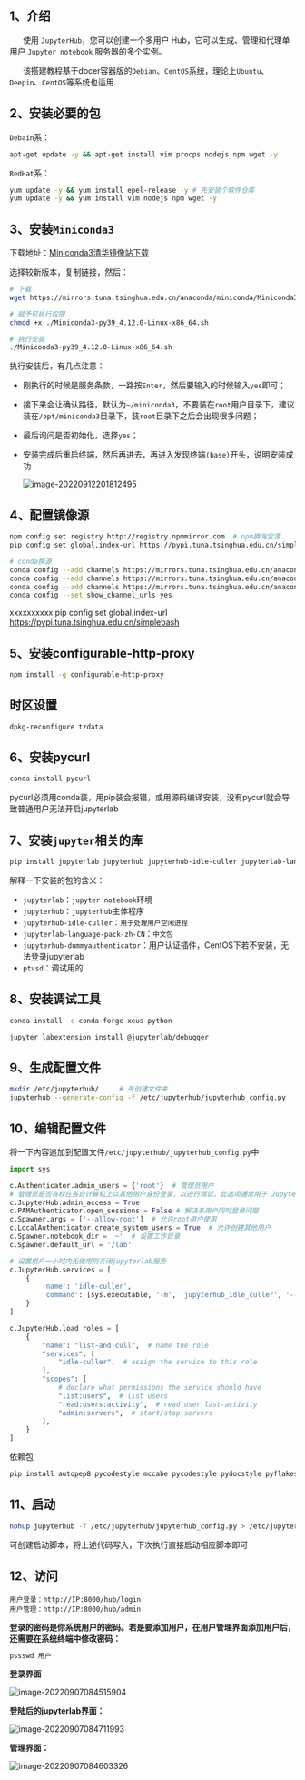 ## 1、介绍

&nbsp;&nbsp;&nbsp;&nbsp;&nbsp;&nbsp;使用 `JupyterHub`，您可以创建一个多用户 Hub，它可以生成、管理和代理单用户 `Jupyter notebook` 服务器的多个实例。

&nbsp;&nbsp;&nbsp;&nbsp;&nbsp;&nbsp;该搭建教程基于docer容器版的`Debian`、`CentOS`系统，理论上`Ubuntu`、`Deepin`、`CentOS`等系统也适用.



## 2、安装必要的包

`Debain`系：

```bash
apt-get update -y && apt-get install vim procps nodejs npm wget -y
```



`RedHat`系：

```bash
yum update -y && yum install epel-release -y # 先安装个软件仓库
yum update -y && yum install vim nodejs npm wget -y
```



## 3、安装`Miniconda3`

下载地址：[Miniconda3清华镜像站下载](https://mirrors.tuna.tsinghua.edu.cn/anaconda/miniconda/)

选择较新版本，复制链接，然后：

```bash
# 下载
wget https://mirrors.tuna.tsinghua.edu.cn/anaconda/miniconda/Miniconda3-py39_4.12.0-Linux-x86_64.sh

# 赋予可执行权限
chmod +x ./Miniconda3-py39_4.12.0-Linux-x86_64.sh

# 执行安装
./Miniconda3-py39_4.12.0-Linux-x86_64.sh
```

执行安装后，有几点注意：

* 刚执行的时候是服务条款，一路按`Enter`，然后要输入的时候输入`yes`即可；

* 接下来会让确认路径，默认为`~/miniconda3`，不要装在`root`用户目录下，建议装在`/opt/miniconda3`目录下，装`root`目录下之后会出现很多问题；

* 最后询问是否初始化，选择`yes`；

* 安装完成后重启终端，然后再进去，再进入发现终端`(base)`开头，说明安装成功

  ![image-20220912201812495](http://doc.xjfyt.top/markdown_img/20220912201813.png)



## 4、配置镜像源

```bash
npm config set registry http://registry.npmmirror.com  # npm换淘宝源
pip config set global.index-url https://pypi.tuna.tsinghua.edu.cn/simple # pip换清华源
```

```bash
# conda换源
conda config --add channels https://mirrors.tuna.tsinghua.edu.cn/anaconda/cloud/msys2/
conda config --add channels https://mirrors.tuna.tsinghua.edu.cn/anaconda/cloud/conda-forge/  
conda config --add channels https://mirrors.tuna.tsinghua.edu.cn/anaconda/pkgs/free/    
conda config --set show_channel_urls yes 
```

xxxxxxxxxx pip config set global.index-url https://pypi.tuna.tsinghua.edu.cn/simplebash

## 5、安装configurable-http-proxy

```bash
npm install -g configurable-http-proxy
```



## 时区设置

```bash
dpkg-reconfigure tzdata
```



## 6、安装pycurl

```bash
conda install pycurl 
```

pycurl必须用conda装，用pip装会报错，或用源码编译安装，没有pycurl就会导致普通用户无法开启jupyterlab



## 7、安装`jupyter`相关的库

```bash
pip install jupyterlab jupyterhub jupyterhub-idle-culler jupyterlab-language-pack-zh-CN jupyterhub-dummyauthenticator ptvsd
```

解释一下安装的包的含义：

* `jupyterlab`：`jupyter notebook`环境
* `jupyterhub`：`jupyterhub`主体程序
* `jupyterhub-idle-culler`：`用于处理用户空闲进程`
* `jupyterlab-language-pack-zh-CN`：`中文包`
* `jupyterhub-dummyauthenticator`：用户认证插件，CentOS下若不安装，无法登录jupyterlab
* `ptvsd`：调试用的



## 8、安装调试工具

```bash
conda install -c conda-forge xeus-python

jupyter labextension install @jupyterlab/debugger
```



## 9、生成配置文件

```bash
mkdir /etc/jupyterhub/     # 先创建文件夹
jupyterhub --generate-config -f /etc/jupyterhub/jupyterhub_config.py
```



## 10、编辑配置文件

将一下内容追加到配置文件`/etc/jupyterhub/jupyterhub_config.py`中

```python
import sys

c.Authenticator.admin_users = {'root'}  # 管理员用户
# 管理员是否有权在各自计算机上以其他用户身份登录，以进行调试，此选项通常用于 JupyterHub 的托管部署，以避免在启动服务之前手动创建所有用户
c.JupyterHub.admin_access = True
c.PAMAuthenticator.open_sessions = False # 解决多用户同时登录问题
c.Spawner.args = ['--allow-root']  # 允许root用户使用
c.LocalAuthenticator.create_system_users = True  # 允许创建其他用户
c.Spawner.notebook_dir = '~'  # 设置工作目录
c.Spawner.default_url = '/lab'

# 设置用户一小时内无使用则关闭jupyterlab服务
c.JupyterHub.services = [
    {
        'name': 'idle-culler',
        'command': [sys.executable, '-m', 'jupyterhub_idle_culler', '--timeout=3600'],
    }
]

c.JupyterHub.load_roles = [
    {
        "name": "list-and-cull",  # name the role
        "services": [
            "idle-culler",  # assign the service to this role
        ],
        "scopes": [
            # declare what permissions the service should have
            "list:users",  # list users
            "read:users:activity",  # read user last-activity
            "admin:servers",  # start/stop servers
        ],
    }
]
```



依赖包

```bash
pip install autopep8 pycodestyle mccabe pycodestyle pydocstyle pyflakes pylint rope yapf whatthepatch
```



## 11、启动

```bash
nohup jupyterhub -f /etc/jupyterhub/jupyterhub_config.py > /etc/jupyterhub/jupyterhub.log 2>&1 &
```

可创建启动脚本，将上述代码写入，下次执行直接启动相应脚本即可



## 12、访问

```text
用户登录：http://IP:8000/hub/login
用户管理：http://IP:8000/hub/admin
```

**登录的密码是你系统用户的密码。若是要添加用户，在用户管理界面添加用户后，还需要在系统终端中修改密码：**

```bash
pssswd 用户
```



**登录界面**

![image-20220907084515904](http://doc.xjfyt.top/markdown_img/20220907084516.png)

**登陆后的jupyterlab界面：**

![image-20220907084711993](http://doc.xjfyt.top/markdown_img/20220907084712.png)



**管理界面：**

![image-20220907084603326](http://doc.xjfyt.top/markdown_img/20220907084603.png)
